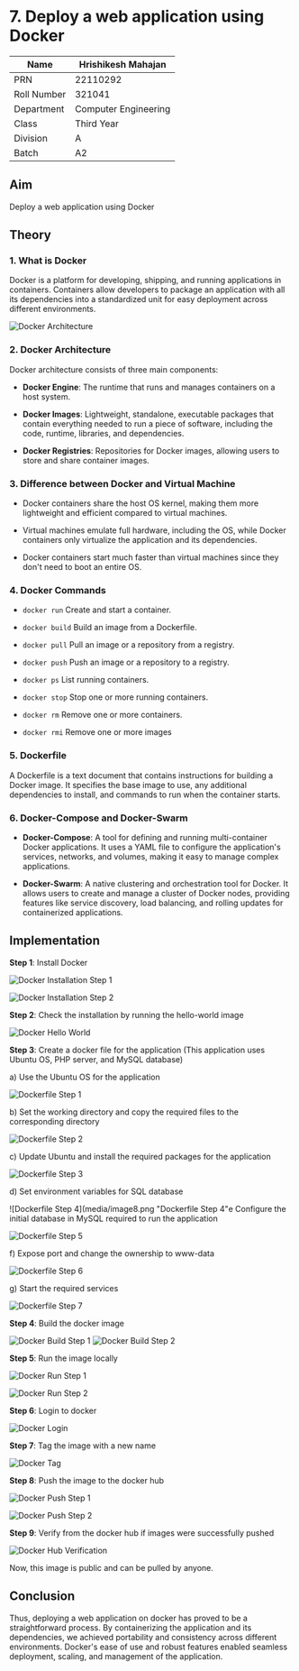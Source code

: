 # 7. Deploy a web application using Docker

| Name        | Hrishikesh Mahajan   |
| ----------- | -------------------- |
| PRN         | 22110292             |
| Roll Number | 321041               |
| Department  | Computer Engineering |
| Class       | Third Year           |
| Division    | A                    |
| Batch       | A2                   |

## Aim

Deploy a web application using Docker

## Theory

### 1. What is Docker

Docker is a platform for developing, shipping, and running applications
in containers. Containers allow developers to package an application
with all its dependencies into a standardized unit for easy deployment
across different environments.

![Docker Architecture](media/image1.png)

### 2. Docker Architecture

Docker architecture consists of three main components:

- **Docker Engine**: The runtime that runs and manages containers on
  a host system.

- **Docker Images**: Lightweight, standalone, executable packages
  that contain everything needed to run a piece of software, including
  the code, runtime, libraries, and dependencies.

- **Docker Registries**: Repositories for Docker images, allowing
  users to store and share container images.

### 3. Difference between Docker and Virtual Machine

- Docker containers share the host OS kernel, making them more
  lightweight and efficient compared to virtual machines.

- Virtual machines emulate full hardware, including the OS, while Docker
  containers only virtualize the application and its dependencies.

- Docker containers start much faster than virtual machines since they
  don't need to boot an entire OS.

### 4. Docker Commands

- `docker run` Create and start a container.

- `docker build` Build an image from a Dockerfile.

- `docker pull` Pull an image or a repository from a registry.

- `docker push` Push an image or a repository to a registry.

- `docker ps` List running containers.

- `docker stop` Stop one or more running containers.

- `docker rm` Remove one or more containers.

- `docker rmi` Remove one or more images

### 5. Dockerfile

A Dockerfile is a text document that contains instructions for building
a Docker image. It specifies the base image to use, any additional
dependencies to install, and commands to run when the container starts.

### 6. Docker-Compose and Docker-Swarm

- **Docker-Compose**: A tool for defining and running
  multi-container Docker applications. It uses a YAML file to configure
  the application's services, networks, and volumes, making it easy to
  manage complex applications.

- **Docker-Swarm**: A native clustering and orchestration tool for
  Docker. It allows users to create and manage a cluster of Docker
  nodes, providing features like service discovery, load balancing, and
  rolling updates for containerized applications.

## Implementation

**Step 1**: Install Docker

![Docker Installation Step 1](media/image2.png "Docker Installation Step 1")

![Docker Installation Step 2](media/image3.png "Docker Installation Step 2")

**Step 2**: Check the installation by running the hello-world image

![Docker Hello World](media/image4.png "Docker Hello World")

**Step 3**: Create a docker file for the application (This
application uses Ubuntu OS, PHP server, and MySQL database)

a\) Use the Ubuntu OS for the application

![Dockerfile Step 1](media/image5.png "Dockerfile Step 1")

b\) Set the working directory and copy the required files to the
corresponding directory

![Dockerfile Step 2](media/image6.png "Dockerfile Step 2")

c\) Update Ubuntu and install the required packages for the application

![Dockerfile Step 3](media/image7.png "Dockerfile Step 3")

d\) Set environment variables for SQL database

![Dockerfile Step 4](media/image8.png "Dockerfile Step 4"e Configure the initial database in MySQL required to run the application

![Dockerfile Step 5](media/image9.png "Dockerfile Step 5")

f\) Expose port and change the ownership to www-data

![Dockerfile Step 6](media/image10.png "Dockerfile Step 6")

g\) Start the required services

![Dockerfile Step 7](media/image11.png "Dockerfile Step 7")

**Step 4**: Build the docker image

![Docker Build Step 1](media/image12.png "Docker Build Step 1")
![Docker Build Step 2](media/image13.png "Docker Build Step 2")

**Step 5**: Run the image locally

![Docker Run Step 1](media/image14.png "Docker Run Step 1")

![Docker Run Step 2](media/image15.png "Docker Run Step 2")

**Step 6**: Login to docker

![Docker Login](media/image16.png "Docker Login")

**Step 7**: Tag the image with a new name

![Docker Tag](media/image17.png "Docker Tag")

**Step 8**: Push the image to the docker hub

![Docker Push Step 1](media/image18.png "Docker Push Step 1")

![Docker Push Step 2](media/image19.png "Docker Push Step 2")

**Step 9**: Verify from the docker hub if images were successfully pushed

![Docker Hub Verification](media/image20.png "Docker Hub Verification")

Now, this image is public and can be pulled by anyone.

## Conclusion

Thus, deploying a web application on docker has proved to be a straightforward process. By containerizing the application and its dependencies, we achieved portability and consistency across different environments. Docker's ease of use and robust features enabled seamless deployment, scaling, and management of the application.
